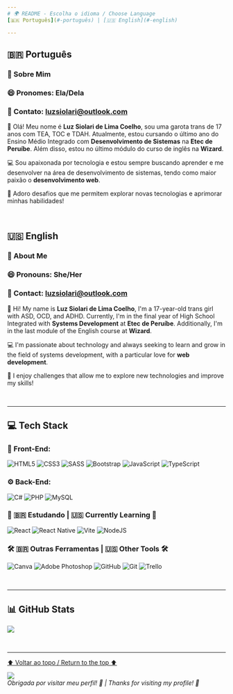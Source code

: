 ```yaml
---
# 🌍 README - Escolha o idioma / Choose Language  
[🇧🇷 Português](#-português) | [🇺🇸 English](#-english)  

---
```


## 🇧🇷 Português  

### 💫 Sobre Mim  

### 😄 Pronomes: Ela/Dela  
### 📧 Contato: luzsiolari@outlook.com  

👋 Olá! Meu nome é **Luz Siolari de Lima Coelho**, sou uma garota trans de 17 anos com TEA, TOC e TDAH. Atualmente, estou cursando o último ano do Ensino Médio Integrado com **Desenvolvimento de Sistemas** na **Etec de Peruíbe**. Além disso, estou no último módulo do curso de inglês na **Wizard**.  

💻 Sou apaixonada por tecnologia e estou sempre buscando aprender e me desenvolver na área de desenvolvimento de sistemas, tendo como maior paixão o **desenvolvimento web**.  

🌟 Adoro desafios que me permitem explorar novas tecnologias e aprimorar minhas habilidades!  

<br>

## 🇺🇸 English  

### 💫 About Me  

### 😄 Pronouns: She/Her  
### 📧 Contact: luzsiolari@outlook.com  

👋 Hi! My name is **Luz Siolari de Lima Coelho**, I'm a 17-year-old trans girl with ASD, OCD, and ADHD. Currently, I'm in the final year of High School Integrated with **Systems Development** at **Etec de Peruíbe**. Additionally, I'm in the last module of the English course at **Wizard**.  

💻 I'm passionate about technology and always seeking to learn and grow in the field of systems development, with a particular love for **web development**.  

🌟 I enjoy challenges that allow me to explore new technologies and improve my skills!  

<br>

---

## 💻 Tech Stack  

### 🎨 Front-End:  
![HTML5](https://img.shields.io/badge/html5-%23E34F26.svg?style=for-the-badge&logo=html5&logoColor=white) ![CSS3](https://img.shields.io/badge/css3-%231572B6.svg?style=for-the-badge&logo=css3&logoColor=white) ![SASS](https://img.shields.io/badge/SASS-hotpink.svg?style=for-the-badge&logo=SASS&logoColor=white) ![Bootstrap](https://img.shields.io/badge/bootstrap-%238511FA.svg?style=for-the-badge&logo=bootstrap&logoColor=white) ![JavaScript](https://img.shields.io/badge/javascript-%23323330.svg?style=for-the-badge&logo=javascript&logoColor=%23F7DF1E) ![TypeScript](https://img.shields.io/badge/typescript-%23007ACC.svg?style=for-the-badge&logo=typescript&logoColor=white)  

### ⚙️ Back-End:  
![C#](https://img.shields.io/badge/c%23-%23239120.svg?style=for-the-badge&logo=csharp&logoColor=white) ![PHP](https://img.shields.io/badge/php-%23777BB4.svg?style=for-the-badge&logo=php&logoColor=white) ![MySQL](https://img.shields.io/badge/mysql-4479A1.svg?style=for-the-badge&logo=mysql&logoColor=white)  

### 🌱 🇧🇷 Estudando | 🇺🇸 Currently Learning 🌱 
![React](https://img.shields.io/badge/react-%2320232a.svg?style=for-the-badge&logo=react&logoColor=%2361DAFB) ![React Native](https://img.shields.io/badge/react_native-%2320232a.svg?style=for-the-badge&logo=react&logoColor=%2361DAFB) ![Vite](https://img.shields.io/badge/vite-%23646CFF.svg?style=for-the-badge&logo=vite&logoColor=white) ![NodeJS](https://img.shields.io/badge/node.js-6DA55F?style=for-the-badge&logo=node.js&logoColor=white)  

### 🛠️ 🇧🇷 Outras Ferramentas | 🇺🇸 Other Tools 🛠️
![Canva](https://img.shields.io/badge/Canva-%2300C4CC.svg?style=for-the-badge&logo=Canva&logoColor=white) ![Adobe Photoshop](https://img.shields.io/badge/adobe%20photoshop-%2331A8FF.svg?style=for-the-badge&logo=adobe%20photoshop&logoColor=white) ![GitHub](https://img.shields.io/badge/github-%23121011.svg?style=for-the-badge&logo=github&logoColor=white) ![Git](https://img.shields.io/badge/git-%23F05033.svg?style=for-the-badge&logo=git&logoColor=white) ![Trello](https://img.shields.io/badge/Trello-%23026AA7.svg?style=for-the-badge&logo=Trello&logoColor=white)  

<br>

---

## 📊 GitHub Stats  

![](https://github-readme-stats.vercel.app/api/top-langs/?username=Luz-Coelho&theme=dark&hide_border=false&include_all_commits=false&count_private=false&layout=compact)  

<br>

---

[⬆️ Voltar ao topo / Return to the top ⬆️](#-readme---escolha-o-idioma--choose-language)  

[![](https://visitcount.itsvg.in/api?id=Luz-Coelho&icon=0&color=0)](https://visitcount.itsvg.in)  
*Obrigada por visitar meu perfil! 💖 | Thanks for visiting my profile! 💖*  
